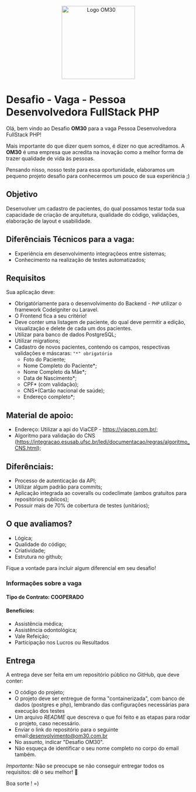 
<p align="center">
<img src="logo.png" alt="Logo OM30" width="200" />
</p>

# Desafio - Vaga - Pessoa Desenvolvedora FullStack PHP

Olá, bem vindo ao Desafio **OM30** para a vaga Pessoa Desenvolvedora FullStack PHP!

Mais importante do que dizer quem somos, é dizer no que acreditamos. A **OM30** é uma empresa que acredita na inovação como a melhor forma de trazer qualidade de vida às pessoas.

Pensando nisso, nosso teste para essa oportunidade, elaboramos um pequeno projeto desafio para conhecermos um pouco de sua experiência ;)


## Objetivo

Desenvolver um cadastro de pacientes, do qual possamos testar toda sua capacidade de criação de arquitetura, qualidade do código, validações, elaboração de layout e usabilidade.

## Diferênciais Técnicos para a vaga:
- Experiência em desenvolvimento integraçõeos entre sistemas;
- Conhecimento na realização de testes automatizados;

## Requisitos

Sua aplicação deve:

- Obrigatóriamente para o desenvolvimento do Backend - `PHP` utilizar o framework CodeIgniter ou Laravel.
- O Frontend fica a seu critério!
- Deve conter uma listagem de paciente, do qual deve permitir a edição, visualização e delete de cada um dos pacientes.
- Utilizar para banco de dados PostgreSQL;
- Utilizar migrations;
- Cadastro de novos pacientes, contendo os campos, respectivas validações e máscaras: `"*" obrigatório` 
  - Foto do Paciente;
  - Nome Completo do Paciente*;
  - Nome Completo da Mãe*;
  - Data de Nascimento*;
  - CPF* (com validação);
  - CNS*(Cartão nacional de saúde);
  - Endereço completo*;


## Material de apoio: 

   - Endereço: Utilizar a api do ViaCEP - https://viacep.com.br/;
   - Algoritmo para validação do CNS (https://integracao.esusab.ufsc.br/ledi/documentacao/regras/algoritmo_CNS.html);

## Diferênciais:
  - Processo de autenticação da API;
  - Utilizar algum padrão para commits;
  - Aplicação integrada ao coveralls ou codeclimate (ambos gratuitos para repositórios publicos);
  - Possuir mais de 70% de cobertura de testes (unitários);

## O que avaliamos?
- Lógica;
- Qualidade do código;
- Criatividade;
- Estrutura no github;

Fique a vontade para incluir algum diferencial em seu desafio!

### Informações sobre a vaga

#### Tipo de Contrato: COOPERADO

#### Benefícios:
  - Assistência médica;
  - Assistência odontológica;
  - Vale Refeição;
  - Participação nos Lucros ou Resultados

## Entrega

A entrega deve ser feita em um repositório público no GitHub, que deve conter:

- O código do projeto;
- O projeto deve ser entregue de forma "containerizada", com banco de dados (postgres e php), lembrando das configurações necessárias para execução dos testes
- Um arquivo *README* que descreva o que foi feito e as etapas para rodar o projeto, caso necessário.
- Enviar o link do repositório para o seguinte email:desenvolvimento@om30.com.br 
- No assunto, indicar "Desafio OM30". 
- Não esqueça de identificar o seu nome completo no corpo do email também.


*Importante:* Não se preocupe se não conseguir entregar todos os requisitos: dê o seu melhor! :muscle:

Boa sorte ! =)
